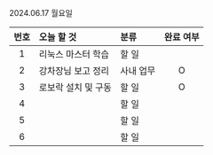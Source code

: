 2024.06.17 월요일

| 번호 | 오늘 할 것          | 분류      | 완료 여부 |
| :--: | :------------------ | :-------- | :-------: |
|  1   | 리눅스 마스터 학습  | 할 일     |           |
|  2   | 강차장님 보고 정리  | 사내 업무 |     O     |
|  3   | 로보락 설치 및 구동 | 할 일     |     O     |
|  4   |                     | 할 일     |           |
|  5   |                     | 할 일     |           |
|  6   |                     | 할 일     |           |





